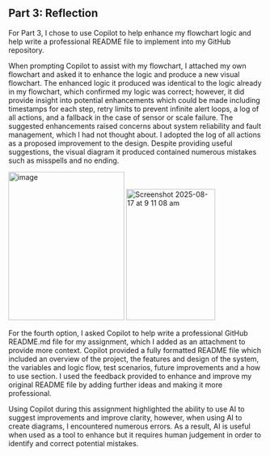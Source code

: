 ## Part 3: Reflection
For Part 3, I chose to use Copilot to help enhance my flowchart logic and help write a professional README file to implement into my GitHub repository. 

When prompting Copilot to assist with my flowchart, I attached my own flowchart and asked it to enhance the logic and produce a new visual flowchart. The enhanced logic it produced was identical to the logic already in my flowchart, which confirmed my logic was correct; however, it did provide insight into potential enhancements which could be made including timestamps for each step, retry limits to prevent infinite alert loops, a log of all actions, and a fallback in the case of sensor or scale failure. The suggested enhancements raised concerns about system reliability and fault management, which I had not thought about. I adopted the log of all actions as a proposed improvement to the design. Despite providing useful suggestions, the visual diagram it produced contained numerous mistakes such as misspells and no ending.

<img width="229" height="293" alt="image" src="https://github.com/user-attachments/assets/15c5638d-81c1-4308-8d8b-5fc420287c94" />
<img width="176" height="259" alt="Screenshot 2025-08-17 at 9 11 08 am" src="https://github.com/user-attachments/assets/cdefee22-b8bc-418a-a4e6-2ed56dedbe0a" />

For the fourth option, I asked Copilot to help write a professional GitHub README.md file for my assignment, which I added as an attachment to provide more context. Copilot provided a fully formatted README file which included an overview of the project, the features and design of the system, the variables and logic flow, test scenarios, future improvements and a how to use section. I used the feedback provided to enhance and improve my original README file by adding further ideas and making it more professional.

Using Copilot during this assignment highlighted the ability to use AI to suggest improvements and improve clarity, however, when using AI to create diagrams, I encountered numerous errors. As a result, AI is useful when used as a tool to enhance but it requires human judgement in order to identify and correct potential mistakes.
